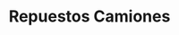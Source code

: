 ---
title: "Repuestos Camiones"
url: /ciudad-autonoma-de-buenos-aires/repuestos-camiones/
shop: Autoteile
---